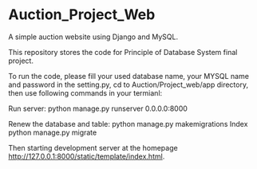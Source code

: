 # Auction_Project_Web
A simple auction website using Django and MySQL.

This repository stores the code for Principle of Database System final project.

To run the code, please fill your used database name, your MYSQL name and password in the setting.py, cd to Auction/Project_web/app directory, then use following commands in your termianl:

Run server:
python manage.py runserver 0.0.0.0:8000

Renew the database and table:
python manage.py makemigrations Index
python manage.py migrate

Then starting development server at the homepage http://127.0.0.1:8000/static/template/index.html. 